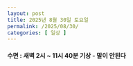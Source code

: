 ```yaml
---
layout: post
title: 2025년 8월 30일 토요일
permalink: /2025/08/30/
categories: [ 일상 ]
---
```

#### 수면 : 새벽 2시 ~ 11시 40분 기상 - 말이 안된다